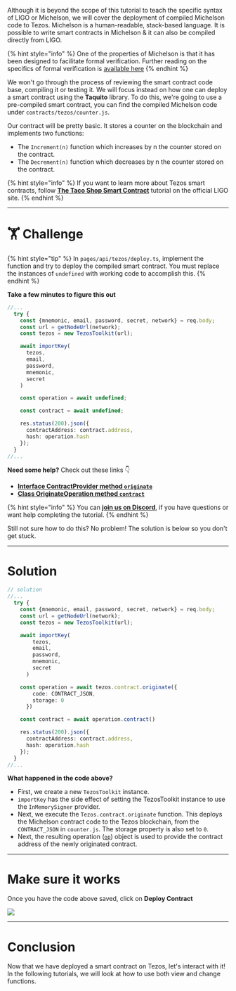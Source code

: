 Although it is beyond the scope of this tutorial to teach the specific syntax of LIGO or Michelson, we will cover the deployment of compiled Michelson code to Tezos. Michelson is a human-readable, stack-based language. It is possible to write smart contracts in Michelson & it can also be compiled directly from LIGO.

{% hint style="info" %}
One of the properties of Michelson is that it has been designed to facilitate formal verification. Further reading on the specifics of formal verification is [available here](https://runtimeverification.com/blog/formal-verification-framework-for-michelson/)
{% endhint %}

We won't go through the process of reviewing the smart contract code base, compiling it or testing it. We will focus instead on how one can deploy a smart contract using the **Taquito** library. To do this, we're going to use a pre-compiled smart contract, you can find the compiled Michelson code under `contracts/tezos/counter.js`.

Our contract will be pretty basic. It stores a counter on the blockchain and implements two functions:

- The `Increment(n)` function which increases by n the counter stored on the contract.
- The `Decrement(n)` function which decreases by n the counter stored on the contract.

{% hint style="info" %}
If you want to learn more about Tezos smart contracts, follow [**The Taco Shop Smart Contract**](https://ligolang.org/docs/tutorials/get-started/tezos-taco-shop-smart-contract) tutorial on the official LIGO site.
{% endhint %}

---

# 🏋️ Challenge

{% hint style="tip" %}
In `pages/api/tezos/deploy.ts`, implement the function and try to deploy the compiled smart contract. You must replace the instances of `undefined` with working code to accomplish this.
{% endhint %}

**Take a few minutes to figure this out**

```typescript
//...
  try {
    const {mnemonic, email, password, secret, network} = req.body;
    const url = getNodeUrl(network);
    const tezos = new TezosToolkit(url);

    await importKey(
      tezos,
      email,
      password,
      mnemonic,
      secret
    )

    const operation = await undefined;

    const contract = await undefined;

    res.status(200).json({
      contractAddress: contract.address,
      hash: operation.hash
    });
  }
//...
```

**Need some help?** Check out these links 👇

- [**Interface ContractProvider method `originate`**](https://tezostaquito.io/typedoc/interfaces/_taquito_taquito.contractprovider.html#originate)
- [**Class OriginateOperation method `contract`**](https://tezostaquito.io/typedoc/classes/_taquito_taquito.originationoperation.html#contract)

{% hint style="info" %}
You can [**join us on Discord**](https://discord.gg/fszyM7K), if you have questions or want help completing the tutorial.
{% endhint %}

Still not sure how to do this? No problem! The solution is below so you don't get stuck.

---

# Solution

```typescript
// solution
//...
  try {
    const {mnemonic, email, password, secret, network} = req.body;
    const url = getNodeUrl(network);
    const tezos = new TezosToolkit(url);

    await importKey(
        tezos,
        email,
        password,
        mnemonic,
        secret
      )

    const operation = await tezos.contract.originate({
        code: CONTRACT_JSON,
        storage: 0
      })

    const contract = await operation.contract()

    res.status(200).json({
      contractAddress: contract.address,
      hash: operation.hash
    });
  }
//...
```

**What happened in the code above?**

- First, we create a new `TezosToolkit` instance.
- `importKey` has the side effect of setting the TezosToolkit instance to use the `InMemorySigner` provider.
- Next, we execute the `Tezos.contract.originate` function. This deploys the Michelson contract code to the Tezos blockchain, from the `CONTRACT_JSON` in `counter.js`. The storage property is also set to `0`.
- Next, the resulting operation ([`op`](https://opentezos.com/tezos-basics/operations/)) object is used to provide the contract address of the newly originated contract.

---

# Make sure it works

Once you have the code above saved, click on **Deploy Contract**

![](https://raw.githubusercontent.com/figment-networks/learn-web3-dapp/main/markdown/__images__/tezos/tezos-deploy.gif)

---

# Conclusion

Now that we have deployed a smart contract on Tezos, let's interact with it! In the following tutorials, we will look at how to use both view and change functions.
